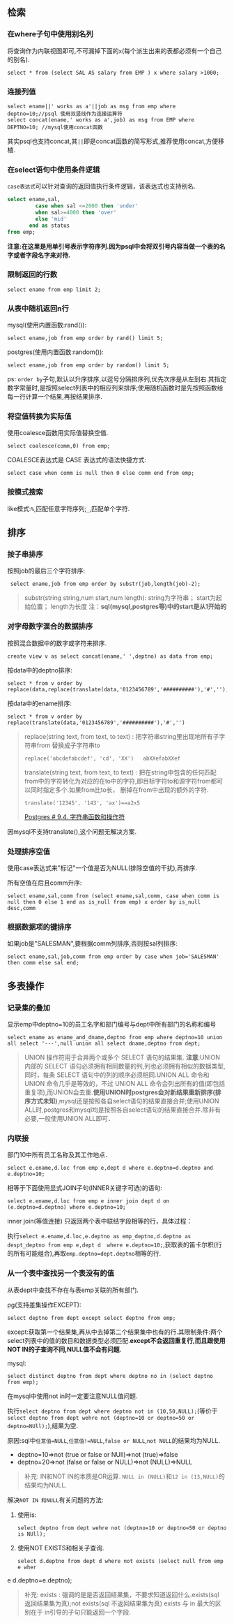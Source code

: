 ## 检索

### 在where子句中使用别名列

将查询作为内联视图即可,不可漏掉下面的`x`(每个派生出来的表都必须有一个自己的别名).

    select * from (select SAL AS salary from EMP ) x where salary >1000;

### 连接列值

    select ename||' works as a'||job as msg from emp where deptno=10;//psql 使用双竖线作为连接运算符
    select concat(ename,' works as a',job) as msg from EMP where DEPTNO=10; //mysql使用concat函数

其实psql也支持concat,其`||`即是concat函数的简写形式,推荐使用concat,方便移植.

### 在select语句中使用条件逻辑

`case表达式`可以针对查询的返回值执行条件逻辑，该表达式也支持别名.

```sql
select ename,sal,
         case when sal <=2000 then 'under' 
         when sal>=4000 then 'over' 
         else 'mid' 
       end as status 
from emp;
```
**注意:在这里是用单引号表示字符序列.因为psql中会将双引号内容当做一个表的名字或者字段名字来对待.**

### 限制返回的行数

    select ename from emp limit 2;

### 从表中随机返回n行

mysql(使用内置函数:rand()):

    select ename,job from emp order by rand() limit 5;

postgres(使用内置函数:random()):

    select ename,job from emp order by random() limit 5;

ps:
`order by`子句,默认以升序排序,以逗号分隔排序列,优先次序是从左到右.其指定数字常量时,是按照select列表中的相应列来排序;使用随机函数时是先按照函数给每一行计算一个结果,再按结果排序.

### 将空值转换为实际值

使用coalesce函数用实际值替换空值.

    select coalesce(comm,0) from emp;

COALESCE表达式是 CASE 表达式的语法快捷方式:

    select case when comm is null then 0 else comm end from emp;

### 按模式搜索

like模式:`%`,匹配任意字符序列;`_`,匹配单个字符.

## 排序

### 按子串排序

按照job的最后三个字符排序:

     select ename,job from emp order by substr(job,length(job)-2);

>substr(string string,num start,num length):
string为字符串；
start为起始位置；
length为长度
注：**sql(mysql,postgres等)中的start是从1开始的**

### 对字母数字混合的数据排序

按照混合数据中的数字或字符来排序.

    create view v as select concat(ename,' ',deptno) as data from emp;

按data中的deptno排序:

    select * from v order by replace(data,replace(translate(data,'0123456789','##########'),'#',''),'')

按data中的ename排序:

    select * from v order by replace(translate(data,'0123456789','##########'),'#','')

>replace(string text, from text, to text) : 把字符串string里出现地所有子字符串from 替换成子字符串to
>
>     replace('abcdefabcdef', 'cd', 'XX')	abXXefabXXef
>
>translate(string text, from text, to text) : 把在string中包含的任何匹配from中的字符转化为对应的在to中的字符,即目标字符to和源字符from都可以同时指定多个.如果from比to长， 删掉在from中出现的额外的字符.
>
>     translate('12345', '143', 'ax')==a2x5
>[Postgres # 9.4. 字符串函数和操作符](http://www.postgres.cn/docs/9.3/functions-string.html)

因mysql不支持translate(),这个问题无解决方案.

### 处理排序空值

使用case表达式来"标记"一个值是否为NULL(排除空值的干扰),再排序.

所有空值在后且comm升序:

    select ename,sal,comm from (select ename,sal,comm, case when comm is null then 0 else 1 end as is_null from emp) x order by is_null desc,comm

### 根据数据项的键排序

如果job是"SALESMAN",要根据comm列排序,否则按sal列排序:

    select ename,sal,job,comm from emp order by case when job='SALESMAN' then comm else sal end;

## 多表操作

### 记录集的叠加

显示emp中deptno=10的员工名字和部门编号与dept中所有部门的名称和编号

    select ename as ename_and_dname,deptno from emp where deptno=10 union all select '---',null union all select dname,deptno from dept;

>UNION 操作符用于合并两个或多个 SELECT 语句的结果集.
**注意**:UNION 内部的 SELECT 语句必须拥有相同数量的列,列也必须拥有相似的数据类型,同时，每条 SELECT 语句中的列的顺序必须相同.UNION ALL 命令和 UNION 命令几乎是等效的，不过 UNION ALL 命令会列出所有的值(即包括重复项),而UNION会去重.**使用UNION时postgres会对新结果重新排序(排序方式未知)**,mysql还是按照各自select语句的结果直接合并;使用UNION ALL时,postgres和mysql均是按照各自select语句的结果直接合并.除非有必要,一般使用UNION ALL即可．

### 内联接

部门10中所有员工名称及其工作地点．

    select e.ename,d.loc from emp e,dept d where e.deptno=d.deptno and e.deptno=10;

相等于下面使用显式JOIN子句(INNER关键字可选)的语句:

    select e.ename,d.loc from emp e inner join dept d on (e.deptno=d.deptno) where e.deptno=10;

inner join(等值连接) 只返回两个表中联结字段相等的行，具体过程：

执行`select e.ename,d.loc,e.deptno as emp_deptno,d.deptno as despt_deptno from
 emp e,dept d  where e.deptno=10;`,获取表的笛卡尔积(行的所有可能组合),再取`emp.deptno=dept.deptno`相等的行.

### 从一个表中查找另一个表没有的值

从表dept中查找不存在与表emp关联的所有部门.

pg(支持差集操作EXCEPT):

    select deptno from dept except select deptno from emp;

except:获取第一个结果集,再从中去掉第二个结果集中也有的行.其限制条件:两个select列表中的值的数目和数据类型必须匹配.**except不会返回重复行,而且跟使用NOT IN的子查询不同,NULL值不会有问题.**

mysql:

    select distinct deptno from dept where deptno no in (select deptno from emp);

在mysql中使用not in时一定要注意NULL值问题.

执行`select deptno from dept where deptno not in (10,50,NULL);`(等价于`select deptno from dept wehre not (deptno=10 or deptno=50 or deptno=NUll);`),结果为空.

原因:sql中`任意值=NULL`,`任意值!=NULL`,`false or NULL`,`not NULL`的结果均为NULL.

- deptno=10=>not (true or false or NUll)=>not (true)=>false
- deptno=20=>not (false or false or NULL)=>not (NULL)=>NULL

>补充:
>IN和NOT IN的本质是OR运算.
>`NULL in (NULL)`和`12 in (13,NULL)`的结果均为NULL.

解决`NOT IN 和NULL`有关问题的方法:

1. 使用is:

       select deptno from dept wehre not (deptno=10 or deptno=50 or deptno is NUll);

2. 使用NOT EXISTS和相关子查询.

       select d.deptno from dept d where not exists (select null from emp e wher
e d.deptno=e.deptno);

>补充:
>exists : 强调的是是否返回结果集，不要求知道返回什么.exists(sql 返回结果集为真);not exists(sql 不返回结果集为真)
>exists 与 in 最大的区别在于 in引导的子句只能返回一个字段.